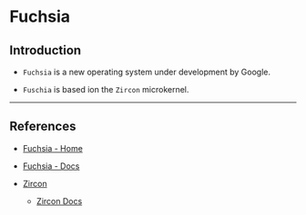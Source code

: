 # Fuchsia

## Introduction

* `Fuchsia` is a new operating system under development by Google.

* `Fuschia` is based ion the `Zircon` microkernel.

---

## References

* [Fuchsia - Home](https://fuchsia.dev/)

* [Fuchsia - Docs](https://fuchsia.dev/fuchsia-src)

* [Zircon](https://fuchsia.googlesource.com/fuchsia/+/master/zircon/README.md)

    * [Zircon Docs](https://fuchsia.dev/fuchsia-src/zircon)